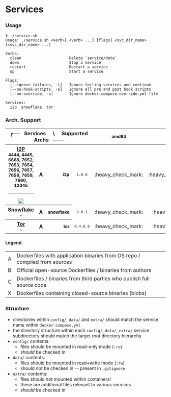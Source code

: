 # Services

### Usage

```console
$ ./service.sh 
Usage: ./service.sh <verb>[,<verb> ...] [flags] <svc_dir_name> [<svc_dir_name> ...]

Verbs:
  clean                     Delete `service/data`
  down                      Stop a service
  restart                   Restart a service
  up                        Start a service

Flags:
  [--ignore-failures, -i]   Ignore failing services and continue
  [--no-hook-scripts, -s]   Ignore all pre and post hook scripts
  [--no-override, -o]       Ignore docker-compose.override.yml file

Services:
  i2p  snowflake  tor
```

### Arch. Support

<table>
  <thead>
    <tr>
      <th colspan='4' align='center'>╭── &nbsp; Services &nbsp; &nbsp; \ &nbsp; &nbsp; Supported Archs &nbsp; ─── </th>
      <th align='center'><sub>amd64</sub></th>
      <th align='center'><sub>386</sub></th>
      <th align='center'><sub>arm/v6</sub></th>
      <th align='center'><sub>arm/v7</sub></th>
      <th align='center'><sub>arm64</sub></th>
      <th align='center'><sub>ppc64le</sub></th>
    </tr>
  </thead>
  <tbody>
    <tr>
      <th>
        <a href='https://www.navidrome.org/'>I2P</a>
        <br>
        <sub>4444, 4445, 6668, 7652, 7653, 7654, 7656, 7657, 7658, 7659, 7660, 12345</sub>
        <hr>
        <a href='https://github.com/padhi-homelab/services/actions?query=workflow%3A%22Docker+Compose+Test+%28I2P%29%22'><img src='https://img.shields.io/github/workflow/status/padhi-homelab/services/Docker%20Compose%20Test%20(I2P)?logo=github&logoWidth=24&style=flat-square&label=tests'></img></a>
      </th>
      <th>
        A
      </th>
      <th align='right'>
        <a href='https://hub.docker.com/r/padhihomelab/i2p'>
          <sub>i2p</sub>
        </a>
      </th>
      <td align='center'>
        <code><sub>1.8.0</sub></code>
      </td>
      <td align='center'>
        :heavy_check_mark:
      </td>
      <td align='center'>
        :heavy_multiplication_x:
      </td>
      <td align='center'>
        :heavy_multiplication_x:
      </td>
      <td align='center'>
        :heavy_multiplication_x:
      </td>
      <td align='center'>
        :heavy_check_mark:
      </td>
      <td align='center'>
        :heavy_multiplication_x:
      </td>
    </tr>
    <tr>
      <th>
        <a href='https://snowflake.torproject.org'>Snowflake</a>
        <br>
        <sub>-</sub>
        <!--<hr>
        <a href='https://github.com/padhi-homelab/services/actions?query=workflow%3A%22Docker+Compose+Test+%28Snowflake%29%22'><img src='https://img.shields.io/github/workflow/status/padhi-homelab/services/Docker%20Compose%20Test%20(Snowflake)?logo=github&logoWidth=24&style=flat-square&label=tests'></img></a>-->
      </th>
      <th>
        A
      </th>
      <th align='right'>
        <a href='https://hub.docker.com/r/padhihomelab/snowflake/'>
          <sub>snowflake</sub>
        </a>
      </th>
      <td align='center'>
        <code><sub>2.0.1</sub></code>
      </td>
      <td align='center'>
        :heavy_check_mark:
      </td>
      <td align='center'>
        :heavy_check_mark:
      </td>
      <td align='center'>
        :heavy_check_mark:
      </td>
      <td align='center'>
        :heavy_check_mark:
      </td>
      <td align='center'>
        :heavy_check_mark:
      </td>
      <td align='center'>
        :heavy_multiplication_x:
      </td>
    </tr>
    <tr>
      <th>
        <a href='https://www.torproject.org'>Tor</a>
        <br>
        <sub>-</sub>
        <!--<hr>
        <a href='https://github.com/padhi-homelab/services/actions?query=workflow%3A%22Docker+Compose+Test+%28Tor%29%22'><img src='https://img.shields.io/github/workflow/status/padhi-homelab/services/Docker%20Compose%20Test%20(Tor)?logo=github&logoWidth=24&style=flat-square&label=tests'></img></a>-->
      </th>
      <th>
        A
      </th>
      <th align='right'>
        <a href='https://hub.docker.com/r/padhihomelab/tor/'>
          <sub>tor</sub>
        </a>
      </th>
      <td align='center'>
        <code><sub>0.4.6.9</sub></code>
      </td>
      <td align='center'>
        :heavy_check_mark:
      </td>
      <td align='center'>
        :heavy_check_mark:
      </td>
      <td align='center'>
        :heavy_check_mark:
      </td>
      <td align='center'>
        :heavy_check_mark:
      </td>
      <td align='center'>
        :heavy_check_mark:
      </td>
      <td align='center'>
        :heavy_check_mark:
      </td>
    </tr>
  </tbody>
</table>

#### Legend

<table>
  <tbody>
    <tr>
      <td>A</td>
      <td>Dockerfiles with application binaries from OS repo / compiled from sources</td>
    </tr>
    <tr>
      <td>B</td>
      <td>Official open-source Dockerfiles / binaries from authors</td>
    </tr>
    <tr>
      <td>C</td>
      <td>Dockerfiles / binaries from third parties who publish full source code</td>
    </tr>
    <tr>
      <td>X</td>
      <td>Dockerfiles containing closed-source binaries (blobs)</td>
    </tr>
  </tbody>
</table>

### Structure

- directories within `config/`, `data/` and `extra/` should match the service name within `docker-compose.yml`
- the directory structure within each `config/`, `data/`, `extra/` service subdirectory should match the target root directory hierarchy
- `config/` contents:
  - files should be mounted in read-only mode (`:ro`)
  - _should_ be checked in
- `data/` contents:
  - files should be mounted in read+write mode (`:rw`)
  - should _not_ be checked in -- present in `.gitignore`
- `extra/` contents:
  - files should _not_ mounted within containers!
  - these are additional files relevant to various services
  - _should_ be checked in
